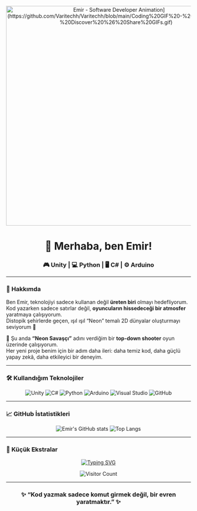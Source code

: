 <p align="center">
  <img src="[https://github.com/Varitechh/Varitechh/blob/main/myprofile.gif" alt="Emir - Software Developer Animation](https://github.com/Varitechh/Varitechh/blob/main/Coding%20GIF%20-%20Coding%20-%20Discover%20%26%20Share%20GIFs.gif)" width="600" />
</p>

<h1 align="center">👋 Merhaba, ben Emir!</h1>
<h3 align="center">🎮 Unity  | 💻 Python | 🖥️ C# | ⚙️ Arduino </h3>

---

### 🧠 Hakkımda
Ben Emir, teknolojiyi sadece kullanan değil **üreten biri** olmayı hedefliyorum.  
Kod yazarken sadece satırlar değil, **oyuncuların hissedeceği bir atmosfer** yaratmaya çalışıyorum.  
Distopik şehirlerde geçen, ışıl ışıl “Neon” temalı 2D dünyalar oluşturmayı seviyorum 🌃  

🚀 Şu anda **“Neon Savaşçı”** adını verdiğim bir **top-down shooter** oyun üzerinde çalışıyorum.  
Her yeni proje benim için bir adım daha ileri: daha temiz kod, daha güçlü yapay zekâ, daha etkileyici bir deneyim.

---

### 🛠️ Kullandığım Teknolojiler
<div align="center">

![Unity](https://img.shields.io/badge/Engine-Unity-000000?logo=unity&logoColor=white&style=for-the-badge)
![C#](https://img.shields.io/badge/Code-C%23-239120?logo=c-sharp&logoColor=white&style=for-the-badge)
![Python](https://img.shields.io/badge/Code-Python-3776AB?logo=python&logoColor=white&style=for-the-badge)
![Arduino](https://img.shields.io/badge/Hardware-Arduino-00979D?logo=arduino&logoColor=white&style=for-the-badge)
![Visual Studio](https://img.shields.io/badge/IDE-Visual_Studio-5C2D91?logo=visual-studio&logoColor=white&style=for-the-badge)
![GitHub](https://img.shields.io/badge/Version_Control-GitHub-181717?logo=github&logoColor=white&style=for-the-badge)

</div>

---

### 📈 GitHub İstatistikleri
<div align="center">

![Emir's GitHub stats](https://github-readme-stats.vercel.app/api?username=emirvar&show_icons=true&theme=tokyonight&hide_border=true)
![Top Langs](https://github-readme-stats.vercel.app/api/top-langs/?username=emirvar&layout=compact&theme=tokyonight&hide_border=true)

</div>

---

### 🧩 Küçük Ekstralar
<div align="center">

[![Typing SVG](https://readme-typing-svg.herokuapp.com?color=00FFFF&lines=Unity+2D+Game+Developer;Python+Learner;Automation+Lover;Always+Learning+Something+New)](https://git.io/typing-svg)

![Visitor Count](https://komarev.com/ghpvc/?username=emirvar&color=00FFFF)

</div>

---

<h3 align="center">✨ “Kod yazmak sadece komut girmek değil, bir evren yaratmaktır.” ✨</h3>
